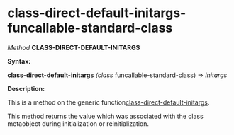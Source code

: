 class-direct-default-initargs-funcallable-standard-class
========================================================

*Method* **CLASS-DIRECT-DEFAULT-INITARGS**

**Syntax:**

**class-direct-default-initargs** *(class* funcallable-standard-class) => *initargs*

**Description:**

This is a method on the generic function[class-direct-default-initargs](/docs/meta-object-protocol/class-direct-default-initargs).

This method returns the value which was associated with the class metaobject during initialization or reinitialization.
